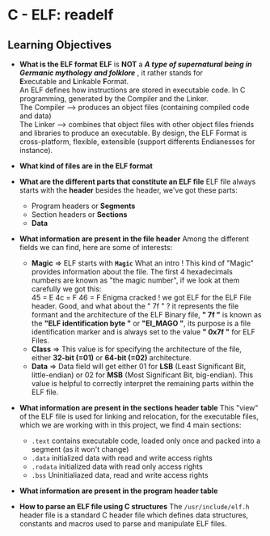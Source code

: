 # **C - ELF: readelf**

## **Learning Objectives**

- **What is the ELF format**
	**ELF** is **NOT** a ***A type of supernatural being in Germanic mythology and folklore*** , it rather stands for <br>
	**E**xecutable and **L**inkable **F**ormat. <br>
	An ELF defines how instructions are stored in executable code.
	In C programming, generated by the Compiler and the Linker. <br>
	The Compiler --> produces an object files (containing compiled code and data) <br>
	The Linker --> combines that object files with other object files friends and libraries to produce an executable.
	By design, the ELF Format is cross-platform, flexible, extensible (support differents Endianesses for instance).
- **What kind of files are in the ELF format**

- **What are the different parts that constitute an ELF file**
	ELF file always starts with the **header**
	besides the header, we've got these parts:
	- Program headers or **Segments**
	- Section headers or **Sections**
	- **Data**

- **What information are present in the file header**
	Among the different fields we can find, here are some of interests:
	- **Magic** => ELF starts with **`Magic`** What an intro ! This kind of "Magic" provides information about the file. The first 4 hexadecimals numbers are known as "the magic number", if we look at them carefully we got this: <br>
	45 = E
	4c = F
	46 = F
	Enigma cracked ! we got ELF for the ELF File header.
	Good, and what about the " 7f " ? it represents the file formant and the architecture of the ELF Binary file, **" 7f "** is known as the **"ELF identification byte "** or **"EI_MAGO "**, its purpose is a file identification marker and is always set to the value **" 0x7f "** for ELF Files.
	- **Class** => This value is for specifying the architecture of the file,
	either **32-bit (=01)** or **64-bit (=02)** architecture.
	- **Data** => Data field will get either 01 for **LSB** (Least Significant Bit, little-endian) or 02 for **MSB** (Most Significant Bit, big-endian).
	This value is helpful to correctly interpret the remaining parts within the ELF file.

- **What information are present in the sections header table**
	This "view" of the ELF file is used for linking and relocation, for the executable files, which we are working with in this project,
	we find 4 main sections:
	- `.text` contains executable code, loaded only once and packed into a segment (as it won't change)
	- `.data` initialized data with read and write access rights
	- `.rodata` initialized data with read only access rights
	- `.bss` Uninitialiazed data, read and write access rights
- **What information are present in the program header table**
- **How to parse an ELF file using C structures**
	The ``/usr/include/elf.h`` header file is a standard C header file which defines data structures, constants and macros used to parse and manipulate ELF files.
